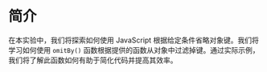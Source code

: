 # 简介

在本实验中，我们将探索如何使用 JavaScript 根据给定条件省略对象键。我们将学习如何使用 `omitBy()` 函数根据提供的函数从对象中过滤掉键。通过实际示例，我们将了解此函数如何有助于简化代码并提高其效率。
